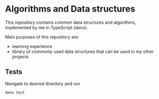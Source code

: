 # Algorithms and Data structures

This repository contains common data structures and algorithms, implemented by me in TypeScript (deno).

Main purposes of this repository are:
- learning experience
- library of commonly used data structures that can be used in my other projects

## Tests
Navigate to desired directory and run 
``` bash
deno test
```